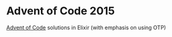 # Advent of Code 2015

[Advent of Code](http://adventofcode.com/) solutions in Elixir (with emphasis on using OTP)
